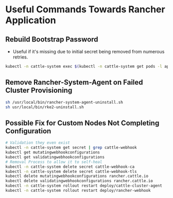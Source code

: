 # Useful Commands Towards Rancher Application

## Rebuild Bootstrap Password 
- Useful if it's missing due to initial secret being removed from numerous retries.

```sh
kubectl -n cattle-system exec $(kubectl -n cattle-system get pods -l app=rancher | grep '1/1' | head -1 | awk '{ print $1 }') -- reset-password
```

## Remove Rancher-System-Agent on Failed Cluster Provisioning

```sh
sh /usr/local/bin/rancher-system-agent-uninstall.sh
sh usr/local/bin/rke2-uninstall.sh
```

## Possible Fix for Custom Nodes Not Completing Configuration

```sh
# Validation they even exist
kubectl -n cattle-system get secret | grep cattle-webhook
kubectl get mutatingwebhookconfigurations
kubectl get validatingwebhookconfigurations
# Removal Process to allow it to self-heal
kubectl -n cattle-system delete secret cattle-webhook-ca
kubectl -n cattle-system delete secret cattle-webhook-tls
kubectl delete mutatingwebhookconfigurations rancher.cattle.io 
kubectl delete validatingwebhookconfigurations rancher.cattle.io
kubectl -n cattle-system rollout restart deploy/cattle-cluster-agent
kubectl -n cattle-system rollout restart deploy/rancher-webhook
```